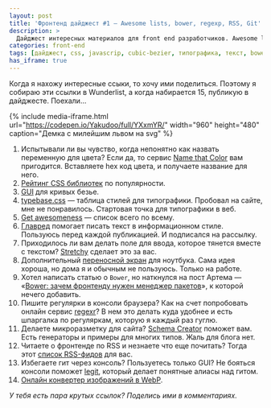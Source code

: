 ```yaml
---
layout: post
title: 'Фронтенд дайджест #1 — Awesome lists, bower, regexp, RSS, Git'
description: >
  Дайджест интересных материалов для front end разработчиков. Awesome lists, bower, regexp, RSS, Git…
categories: front-end
tags: [дайджест, css, javascrip, cubic-bezier, типографика, текст, bower, регулярные выражения, микроразметка, rss, git, seo, чеклист]
has_iframe: true
---
```


Когда я нахожу интересные ссыки, то хочу ими поделиться. Поэтому я собираю эти ссылки в Wunderlist, а когда набирается 15, публикую в дайджесте. Поехали…

{%
	include media-iframe.html
	url="https://codepen.io/Yakudoo/full/YXxmYR/"
	width="960"
	height="480"
	caption="Демка с милейшим львом на svg"
%}

<!-- more -->

1. Испытывали ли вы чувство, когда непонятно как назвать переменную для цвета? Если да, то сервис <a rel="nofollow" href="http://chir.ag/projects/name-that-color/">Name that Color</a> вам пригодится. Вставляете hex код цвета, и получаете название для него.
1. <a rel="nofollow" href="http://cssdb.co">Рейтинг CSS библиотек</a> по популярности.
1. <a rel="nofollow" href="http://cubic-bezier.com">GUI</a> для кривых безье.
1. <a rel="nofollow" href="http://devinhunt.github.io/typebase.css/">typebase.css</a> — таблица стилей для типографики. Пробовал на сайте, мне не понравилось. Стартовая точка для типографики в веб.
1. <a rel="nofollow" href="http://getawesomeness.com/">Get awesomeness</a> — список всего по всему.
1. <a rel="nofollow" href="https://glvrd.ru">Главред</a> помогает писать текст в информационном стиле. Пользуюсь перед каждой публикацией. И подписался на рассылку.
1. Приходилось ли вам делать поле для ввода, которое тянется вместе с текстом? <a rel="nofollow" href="http://leaverou.github.io/stretchy/">Stretchy</a> сделает это за вас.
1. Дополнительный <a rel="nofollow" href="https://lifehacker.ru/2015/07/28/sliden-joy/">переносной экран</a> для ноутбука. Сама идея хороша, но дома я и обычным не пользуюсь. Только на работе.
1. Хотел написать статью о <code>Bower</code>, но наткнулся на пост Артема — «<a rel="nofollow" href="http://nano.sapegin.ru/all/bower">Bower: зачем фронтенду нужен менеджер пакетов</a>», к которой нечего добавить.
1. Пишите регулярки в консоли браузера? Как на счет попробовать онлайн сервис <a rel="nofollow" href="http://regexr.com">regexr</a>? В нем это делать куда удобнее и есть шпаргалка по регуляркам, которую я каждый раз гуглю.
1. Делаете микроразметку для сайта? <a rel="nofollow" href="http://schema-creator.org/">Schema Creator</a> поможет вам. Есть генераторы и примеры для многих типов. Жаль для блога нет.
1. Читаете о фронтенде по RSS и незнаете что еще почитать? Тогда этот <a rel="nofollow" href="http://shustov.su/blog/other/rss-list-for-frontend-developer">список RSS-фидов</a> для вас.
1. Избегаете гит через консоль? Пользуетесь только GUI? Не бояться консоли поможет <a rel="nofollow" href="http://www.git-legit.org">legit</a>, который делает понятные алиасы над гитом.
1. <a rel="nofollow" href="https://i.onthe.io/webp">Онлайн конвертер изображений в WebP</a>.


*У тебя есть пара крутых ссылок? Поделись ими в комментариях.*
